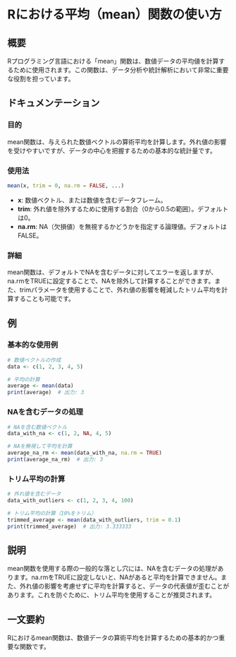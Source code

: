 <!--
Meta Description: # Rにおける平均（mean）関数の使い方 ## 概要 Rプログラミング言語における「mean」関数は、数値データの平均値を計算するために使用されます。この関数は、データ分析や統計解析において非常に重要な役割を担っています。 ## ドキュメンテーション ### 目的 mean関数は、与えられた数値ベ...
Meta Keywords: mean, trim, print, mean関数は, data
-->

# Rにおける平均（mean）関数の使い方

## 概要
Rプログラミング言語における「mean」関数は、数値データの平均値を計算するために使用されます。この関数は、データ分析や統計解析において非常に重要な役割を担っています。

## ドキュメンテーション
### 目的
mean関数は、与えられた数値ベクトルの算術平均を計算します。外れ値の影響を受けやすいですが、データの中心を把握するための基本的な統計量です。

### 使用法
```R
mean(x, trim = 0, na.rm = FALSE, ...)
```

- **x**: 数値ベクトル、または数値を含むデータフレーム。
- **trim**: 外れ値を除外するために使用する割合（0から0.5の範囲）。デフォルトは0。
- **na.rm**: NA（欠損値）を無視するかどうかを指定する論理値。デフォルトはFALSE。

### 詳細
mean関数は、デフォルトでNAを含むデータに対してエラーを返しますが、na.rmをTRUEに設定することで、NAを除外して計算することができます。また、trimパラメータを使用することで、外れ値の影響を軽減したトリム平均を計算することも可能です。

## 例
### 基本的な使用例
```R
# 数値ベクトルの作成
data <- c(1, 2, 3, 4, 5)

# 平均の計算
average <- mean(data)
print(average)  # 出力: 3
```

### NAを含むデータの処理
```R
# NAを含む数値ベクトル
data_with_na <- c(1, 2, NA, 4, 5)

# NAを無視して平均を計算
average_na_rm <- mean(data_with_na, na.rm = TRUE)
print(average_na_rm)  # 出力: 3
```

### トリム平均の計算
```R
# 外れ値を含むデータ
data_with_outliers <- c(1, 2, 3, 4, 100)

# トリム平均の計算（10%をトリム）
trimmed_average <- mean(data_with_outliers, trim = 0.1)
print(trimmed_average)  # 出力: 3.333333
```

## 説明
mean関数を使用する際の一般的な落とし穴には、NAを含むデータの処理があります。na.rmをTRUEに設定しないと、NAがあると平均を計算できません。また、外れ値の影響を考慮せずに平均を計算すると、データの代表値が歪むことがあります。これを防ぐために、トリム平均を使用することが推奨されます。

## 一文要約
Rにおけるmean関数は、数値データの算術平均を計算するための基本的かつ重要な関数です。